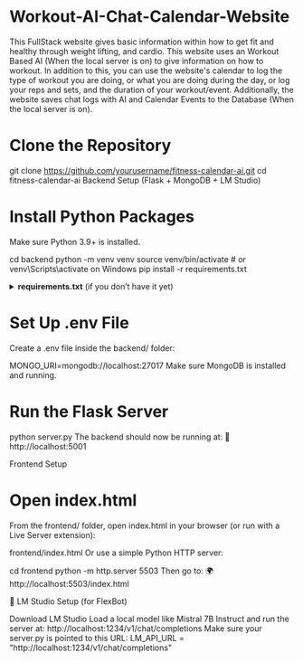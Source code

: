 # Workout-AI-Chat-Calendar-Website 

This FullStack website gives basic information within how to get fit and healthy through weight lifting, and cardio. This website uses an Workout Based AI (When the local server is on) to give information on how to workout. In addition to this, you can use the website's calendar to log the type of workout you are doing, or what you are doing during the day, or log your reps and sets, and the duration of your workout/event. Additionally, the website saves chat logs with AI and Calendar Events to the Database (When the local server is on).


# Clone the Repository
git clone https://github.com/yourusername/fitness-calendar-ai.git
cd fitness-calendar-ai
Backend Setup (Flask + MongoDB + LM Studio)

# Install Python Packages
Make sure Python 3.9+ is installed.

cd backend
python -m venv venv
source venv/bin/activate  # or venv\Scripts\activate on Windows
pip install -r requirements.txt
<details> <summary><strong>requirements.txt</strong> (if you don’t have it yet)</summary>
Flask
flask-cors
pymongo
python-dotenv
requests
</details> 

# Set Up .env File
Create a .env file inside the backend/ folder:

MONGO_URI=mongodb://localhost:27017
Make sure MongoDB is installed and running.

# Run the Flask Server
python server.py
The backend should now be running at:
📡 http://localhost:5001

Frontend Setup

# Open index.html
From the frontend/ folder, open index.html in your browser (or run with a Live Server extension):

frontend/index.html
Or use a simple Python HTTP server:

cd frontend
python -m http.server 5503
Then go to:
🌍 http://localhost:5503/index.html

🤖 LM Studio Setup (for FlexBot)

Download LM Studio
Load a local model like Mistral 7B Instruct and run the server at:
http://localhost:1234/v1/chat/completions
Make sure your server.py is pointed to this URL:
LM_API_URL = "http://localhost:1234/v1/chat/completions"
